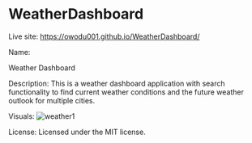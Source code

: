 # WeatherDashboard

Live site: https://owodu001.github.io/WeatherDashboard/

Name:

Weather Dashboard

Description:
This is a weather dashboard application with search functionality to find current weather conditions and the future weather outlook for multiple cities.


Visuals:
![weather1](https://user-images.githubusercontent.com/55159065/69697693-ce4e2780-10a8-11ea-8c10-f270cd3be026.png)


License:
Licensed under the MIT license.